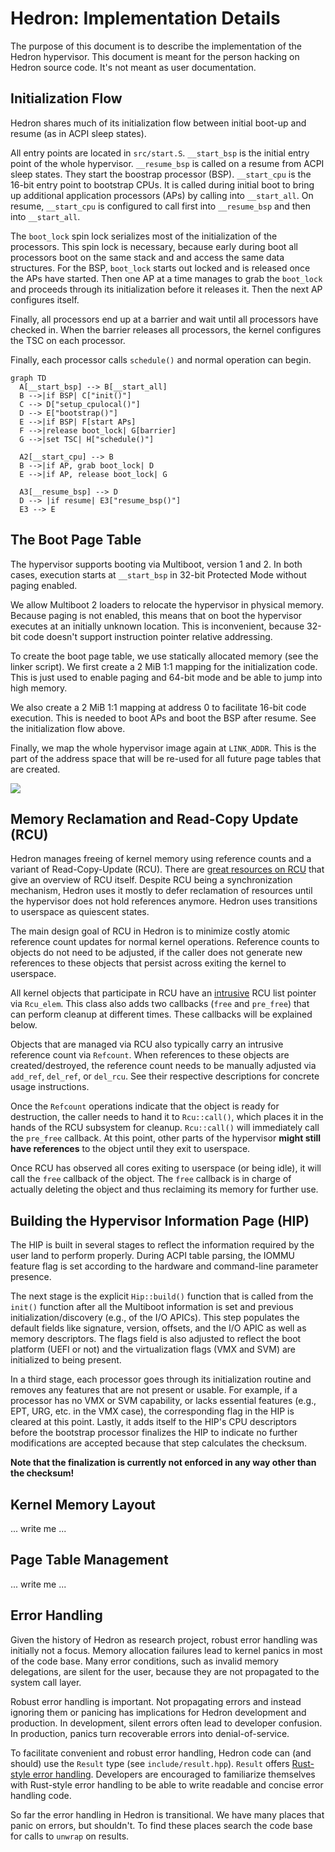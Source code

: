 # Hedron: Implementation Details

The purpose of this document is to describe the implementation of the
Hedron hypervisor. This document is meant for the person hacking on
Hedron source code. It's not meant as user documentation.

## Initialization Flow

Hedron shares much of its initialization flow between initial boot-up
and resume (as in ACPI sleep states).

All entry points are located in `src/start.S`. `__start_bsp` is the
initial entry point of the whole hypervisor. `__resume_bsp` is
called on a resume from ACPI sleep states. They start the boostrap
processor (BSP). `__start_cpu` is the 16-bit entry point to bootstrap
CPUs. It is called during initial boot to bring up additional
application processors (APs) by calling into `__start_all`. On resume,
`__start_cpu` is configured to call first into `__resume_bsp` and then
into `__start_all`.

The `boot_lock` spin lock serializes most of the initialization of the
processors. This spin lock is necessary, because early during boot all
processors boot on the same stack and and access the same data
structures. For the BSP, `boot_lock` starts out locked and is released
once the APs have started. Then one AP at a time manages to grab the
`boot_lock` and proceeds through its initialization before it releases
it. Then the next AP configures itself.

Finally, all processors end up at a barrier and wait until all
processors have checked in. When the barrier releases all processors,
the kernel configures the TSC on each processor.

Finally, each processor calls `schedule()` and normal operation can
begin.

```mermaid
graph TD
  A[__start_bsp] --> B[__start_all]
  B -->|if BSP| C["init()"]
  C --> D["setup_cpulocal()"]
  D --> E["bootstrap()"]
  E -->|if BSP| F[start APs]
  F -->|release boot_lock| G[barrier]
  G -->|set TSC| H["schedule()"]

  A2[__start_cpu] --> B
  B -->|if AP, grab boot_lock| D
  E -->|if AP, release boot_lock| G

  A3[__resume_bsp] --> D
  D --> |if resume| E3["resume_bsp()"]
  E3 --> E
```

## The Boot Page Table

The hypervisor supports booting via Multiboot, version 1 and 2. In
both cases, execution starts at `__start_bsp` in 32-bit Protected Mode
without paging enabled.

We allow Multiboot 2 loaders to relocate the hypervisor in physical
memory. Because paging is not enabled, this means that on boot the
hypervisor executes at an initially unknown location. This is
inconvenient, because 32-bit code doesn't support instruction pointer
relative addressing.

To create the boot page table, we use statically allocated memory (see
the linker script). We first create a 2 MiB 1:1 mapping for the
initialization code. This is just used to enable paging and 64-bit
mode and be able to jump into high memory.

We also create a 2 MiB 1:1 mapping at address 0 to facilitate 16-bit
code execution. This is needed to boot APs and boot the BSP after
resume. See the initialization flow above.

Finally, we map the whole hypervisor image again at `LINK_ADDR`. This
is the part of the address space that will be re-used for all future
page tables that are created.

![](images/memlayout.png)

## Memory Reclamation and Read-Copy Update (RCU)

Hedron manages freeing of kernel memory using reference counts and a
variant of Read-Copy-Update (RCU). There are [great resources on
RCU](https://en.wikipedia.org/wiki/Read-copy-update) that give an
overview of RCU itself. Despite RCU being a synchronization mechanism,
Hedron uses it mostly to defer reclamation of resources until the
hypervisor does not hold references anymore. Hedron uses transitions
to userspace as quiescent states.

The main design goal of RCU in Hedron is to minimize costly atomic
reference count updates for normal kernel operations. Reference counts
to objects do not need to be adjusted, if the caller does not generate
new references to these objects that persist across exiting the kernel
to userspace.

All kernel objects that participate in RCU have an
[intrusive](https://www.data-structures-in-practice.com/intrusive-linked-lists/)
RCU list pointer via `Rcu_elem`. This class also adds two callbacks
(`free` and `pre_free`) that can perform cleanup at different
times. These callbacks will be explained below.

Objects that are managed via RCU also typically carry an intrusive
reference count via `Refcount`. When references to these objects are
created/destroyed, the reference count needs to be manually adjusted
via `add_ref`, `del_ref`, or `del_rcu`. See their respective
descriptions for concrete usage instructions.

Once the `Refcount` operations indicate that the object is ready for
destruction, the caller needs to hand it to `Rcu::call()`, which
places it in the hands of the RCU subsystem for cleanup. `Rcu::call()`
will immediately call the `pre_free` callback. At this point, other
parts of the hypervisor **might still have references** to the object
until they exit to userspace.

Once RCU has observed all cores exiting to userspace (or being idle),
it will call the `free` callback of the object. The `free` callback is
in charge of actually deleting the object and thus reclaiming its
memory for further use.

## Building the Hypervisor Information Page (HIP)

The HIP is built in several stages to reflect the information required
by the user land to perform properly. During ACPI table parsing, the
IOMMU feature flag is set according to the hardware and command-line
parameter presence.

The next stage is the explicit `Hip::build()` function that is called
from the `init()` function after all the Multiboot information is set
and previous initialization/discovery (e.g., of the I/O APICs). This
step populates the default fields like signature, version, offsets,
and the I/O APIC as well as memory descriptors. The flags field is
also adjusted to reflect the boot platform (UEFI or not) and the
virtualization flags (VMX and SVM) are initialized to being present.

In a third stage, each processor goes through its initialization
routine and removes any features that are not present or usable. For
example, if a processor has no VMX or SVM capability, or lacks
essential features (e.g., EPT, URG, etc. in the VMX case), the
corresponding flag in the HIP is cleared at this point. Lastly,
it adds itself to the HIP's CPU descriptors before the bootstrap
processor finalizes the HIP to indicate no further modifications are
accepted because that step calculates the checksum.

**Note that the finalization is currently not enforced in any way
  other than the checksum!**

## Kernel Memory Layout

... write me ...

## Page Table Management

... write me ...

## Error Handling

Given the history of Hedron as research project, robust error handling
was initially not a focus. Memory allocation failures lead to kernel
panics in most of the code base. Many error conditions, such as
invalid memory delegations, are silent for the user, because they are
not propagated to the system call layer.

Robust error handling is important. Not propagating errors and instead
ignoring them or panicing has implications for Hedron development and
production. In development, silent errors often lead to developer
confusion. In production, panics turn recoverable errors into
denial-of-service.

To facilitate convenient and robust error handling, Hedron code can
(and should) use the `Result` type (see
`include/result.hpp`). `Result` offers [Rust-style error
handling](https://doc.rust-lang.org/book/ch09-02-recoverable-errors-with-result.html).
Developers are encouraged to familiarize themselves with Rust-style
error handling to be able to write readable and concise error handling
code.

So far the error handling in Hedron is transitional. We have many
places that panic on errors, but shouldn't. To find these places
search the code base for calls to `unwrap` on results.
